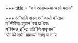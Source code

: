 +++
title = "०१ अपाय्यस्यान्धसो मदाय"

+++
अ᳓पायि अस्य अ᳓न्धसो म᳓दाय  
म᳓नीषिणः सुवान᳓स्य प्र᳓यसः  
य᳓स्मिन्न् इ᳓न्द्रः प्रदि᳓वि वावृधान᳓  
ओ᳓को दधे᳓ ब्रह्मण्य᳓न्तश् च न᳓रः